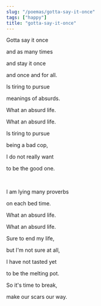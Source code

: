 ```yaml
---
slug: "/poemas/gotta-say-it-once"
tags: ["happy"]
title: "gotta-say-it-once"
---
```

Gotta say it once

and as many times

and stay it once

and once and for all.

 

Is tiring to pursue

meanings of absurds.

 

What an absurd life.

 

What an absurd life.

 

Is tiring to pursue

being a bad cop,

I do not really want

to be the good one.

&nbsp;

I am lying many proverbs

on each bed time.

 

What an absurd life.

 

What an absurd life.

 

Sure to end my life,

but I'm not sure at all,

I have not tasted yet

to be the melting pot.

 

So it's time to break,

make our scars our way.